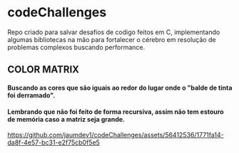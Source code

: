 # codeChallenges
Repo criado para salvar desafios de codigo feitos em C, implementando algumas bibliotecas na mão para fortalecer o cérebro em resolução de problemas complexos buscando performance.


## COLOR MATRIX
#### Buscando as cores que são iguais ao redor do lugar onde o "balde de tinta foi derramado".
#### Lembrando que não foi feito de forma recursiva, assim não tem estouro de memória caso a matriz seja grande.

https://github.com/jaumdev1/codeChallenges/assets/56412536/1771fa14-da8f-4e57-bc31-e2f75cb0f5e5

